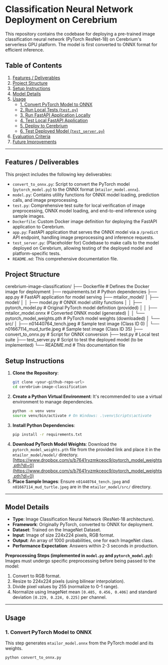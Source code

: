 # Classification Neural Network Deployment on Cerebrium

This repository contains the codebase for deploying a pre-trained image classification neural network (PyTorch ResNet-18) on Cerebrium's serverless GPU platform. The model is first converted to ONNX format for efficient inference.

## Table of Contents

1.  [Features / Deliverables](#features--deliverables)
2.  [Project Structure](#project-structure)
3.  [Setup Instructions](#setup-instructions)
4.  [Model Details](#model-details)
5.  [Usage](#usage)
    * [1. Convert PyTorch Model to ONNX](#1-convert-pytorch-model-to-onnx)
    * [2. Run Local Tests (`test.py`)](#2-run-local-tests-testpy)
    * [3. Run FastAPI Application Locally](#3-run-fastapi-application-locally)
    * [4. Test Local FastAPI Application](#4-test-local-fastapi-application)
    * [5. Deploy to Cerebrium](#5-deploy-to-cerebrium)
    * [6. Test Deployed Model (`test_server.py`)](#6-test-deployed-model-test_serverpy)
6.  [Evaluation Criteria](#evaluation-criteria)
7.  [Future Improvements](#future-improvements)

---

## Features / Deliverables

This project includes the following key deliverables:

* `convert_to_onnx.py`: Script to convert the PyTorch model (`pytorch_model.py`) to the ONNX format (`mtailor_model.onnx`).
* `model.py`: Contains utility functions for ONNX model loading, prediction calls, and image preprocessing.
* `test.py`: Comprehensive test suite for local verification of image preprocessing, ONNX model loading, and end-to-end inference using sample images.
* `Dockerfile`: Custom Docker image definition for deploying the FastAPI application to Cerebrium.
* `app.py`: FastAPI application that serves the ONNX model via a `/predict` API endpoint, handling image preprocessing and inference requests.
* `test_server.py`: (Placeholder for) Codebase to make calls to the model deployed on Cerebrium, allowing testing of the deployed model and platform-specific tests.
* `README.md`: This comprehensive documentation file.

## Project Structure
cerebrium-image-classification/
├── Dockerfile                  # Defines the Docker image for deployment
├── requirements.txt            # Python dependencies
├── app.py                      # FastAPI application for model serving
├── mtailor_model/
│   ├── model/
│   │   ├── model.py            # ONNX model utility functions
│   │   ├── pytorch_model.py    # Original PyTorch model definition (provided)
│   │   ├── mtailor_model.onnx  # Converted ONNX model (generated)
│   │   └── pytorch_model_weights.pth # PyTorch model weights (downloaded)
│   └── src/
│       ├── n01440764_tench.jpeg    # Sample test image (Class ID 0)
│       └── n01667114_mud_turtle.jpeg # Sample test image (Class ID 35)
├── convert_to_onnx.py          # Script for ONNX conversion
├── test.py                     # Local test suite
├── test_server.py              # Script to test the deployed model (to be implemented)
└── README.md                   # This documentation file


## Setup Instructions

1.  **Clone the Repository**:
    ```bash
    git clone <your-github-repo-url>
    cd cerebrium-image-classification
    ```
2.  **Create a Python Virtual Environment**:
    It's recommended to use a virtual environment to manage dependencies.
    ```bash
    python -m venv venv
    source venv/bin/activate # On Windows: .\venv\Scripts\activate
    ```
3.  **Install Python Dependencies**:
    ```bash
    pip install -r requirements.txt
    ```
4.  **Download PyTorch Model Weights**:
    Download the `pytorch_model_weights.pth` file from the provided link and place it in the `mtailor_model/model/` directory.
    [https://www.dropbox.com/s/b7641ryzmkceoc9/pytorch_model_weights.pth?dl=0](https://www.dropbox.com/s/b7641ryzmkceoc9/pytorch_model_weights.pth?dl=0)
5.  **Place Sample Images**:
    Ensure `n01440764_tench.jpeg` and `n01667114_mud_turtle.jpeg` are in the `mtailor_model/src/` directory.

---

## Model Details

* **Type**: Image Classification Neural Network (ResNet-18 architecture).
* **Framework**: Originally PyTorch, converted to ONNX for deployment.
* **Dataset**: Trained on the ImageNet Dataset.
* **Input**: Image of size 224x224 pixels, RGB format.
* **Output**: An array of 1000 probabilities, one for each ImageNet class.
* **Performance Expectation**: Answers within 2-3 seconds in production.

**Preprocessing Steps (implemented in `model.py` and `pytorch_model.py`):**
Images must undergo specific preprocessing before being passed to the model:
1.  Convert to RGB format.
2.  Resize to 224x224 pixels (using bilinear interpolation).
3.  Divide pixel values by 255 (normalize to 0-1 range).
4.  Normalize using ImageNet mean `[0.485, 0.456, 0.406]` and standard deviation `[0.229, 0.224, 0.225]` per channel.

---

## Usage

### 1. Convert PyTorch Model to ONNX

This step generates `mtailor_model.onnx` from the PyTorch model and its weights.

```bash
python convert_to_onnx.py
